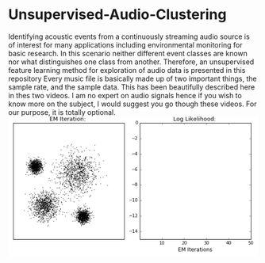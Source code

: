 # Unsupervised-Audio-Clustering
Identifying acoustic events from a continuously streaming audio source is of interest for many applications including environmental monitoring for basic research. In this scenario neither different event classes are known nor what distinguishes one class from another. Therefore, an unsupervised feature learning method for exploration of audio data is presented in this repository
Every music file is basically made up of two important things, the sample rate, and the sample data. This has been beautifully described here in thes two videos. I am no expert on audio signals hence if you wish to know more on the subject, I would suggest you go though these videos. For our purpose, it is totally optional.
![image2](https://github.com/humblefool15/Unsupervised-Audio-Clustering/blob/master/em_only%20-%20Copy.gif)

